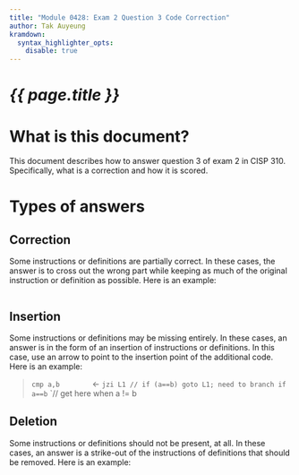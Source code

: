 ```yaml
---
title: "Module 0428: Exam 2 Question 3 Code Correction"
author: Tak Auyeung
kramdown:
  syntax_highlighter_opts:
    disable: true
---
```

# _{{ page.title }}_

# What is this document?

This document describes how to answer question 3 of exam 2 in CISP 310. Specifically, what is a correction and how it is scored.

# Types of answers

## Correction

Some instructions or definitions are partially correct. In these cases, the answer is to cross out the wrong part while keeping as much of the original instruction or definition as possible. Here is an example:

> ~~~`ldi`~~~`ld a,(b) // use ld instead of ldi`

## Insertion

Some instructions or definitions may be missing entirely. In these cases, an answer is in the form of an insertion of instructions or definitions. In this case, use an arrow to point to the insertion point of the additional code. Here is an example:

> `cmp a,b`
> `       ` $\leftarrow$ `jzi L1 // if (a==b) goto L1; need to branch if a==b`
> `// get here when a != b

## Deletion

Some instructions or definitions should not be present, at all. In these cases, an answer is a strike-out of the instructions of definitions that should be removed. Here is an example:

> ~~~`cpr d,c`~~~ ` // do not overwrite register d, it is needed later`



